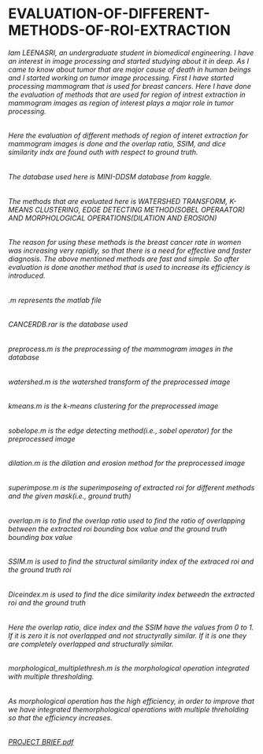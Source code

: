 # EVALUATION-OF-DIFFERENT-METHODS-OF-ROI-EXTRACTION
###### Iam LEENASRI, an undergraduate student in biomedical engineering. I have an interest in image processing and started studying about it in deep. As I came to know about tumor that are major cause of death in human beings and I started working on tumor image processing. First I have started processing mammogram that is used for breast cancers. Here I have done the evaluation of methods that are used for region of intrest extraction in mammogram images as region of interest plays a major role in tumor processing.
###### Here the evaluation of different methods of region of interet extraction for mammogram images is done and the overlap ratio, SSIM, and dice similarity indx are found outh with respect to ground truth. 
###### The database used here is MINI-DDSM database from kaggle. 
###### The methods that are evaluated here is WATERSHED TRANSFORM, K-MEANS CLUSTERING, EDGE DETECTING METHOD(SOBEL OPERAATOR) AND MORPHOLOGICAL OPERATIONS(DILATION AND EROSION)
###### The reason for using these methods is the breast cancer rate in women was increasing very rapidly, so that there is a need for effective and faster diagnosis. The above mentioned methods are fast and simple. So after evaluation is done another method that is used to increase its efficiency is introduced.
###### .m represents the matlab file
###### CANCERDB.rar is the database used
###### preprocess.m is the preprocessing of the mammogram images in the database
###### watershed.m is the watershed transform of the preprocessed image
###### kmeans.m is the k-means clustering for the preprocessed image
###### sobelope.m is the edge detecting method(i.e., sobel operator) for the preprocessed image
###### dilation.m is the dilation and erosion method for the preprocessed image
###### superimpose.m is the superimposeing of extracted roi for different methods and the given mask(i.e., ground truth)
###### overlap.m is to find the overlap ratio used to find the ratio of overlapping between the extracted roi bounding box value and the ground truth bounding box value
###### SSIM.m is used to find the structural similarity index of the extraced roi and the ground truth roi
###### Diceindex.m is used to find the dice similarity index betweedn the extracted roi and the ground truth
###### Here the overlap ratio, dice index and the SSIM have the values from 0 to 1. If it is zero it is not overlapped and not structyrally similar. If it is one they are completely overlapped and structurally similar. 
###### morphological_multiplethresh.m is the morphological operation integrated with multiple thresholding. 
###### As morphological operation has the high efficiency, in order to improve that we have integrated themorphological operations with multiple threholding so that the efficiency increases.
###### [PROJECT BRIEF.pdf](https://github.com/Leenasri2000/EVALUATION-OF-DIFFERENT-METHODS-OF-ROI-EXTRACTION.github.io/files/6520853/PROJECT.BRIEF.pdf)
